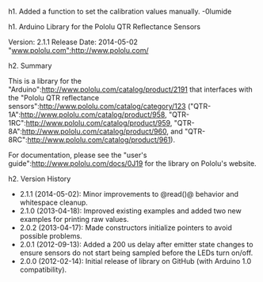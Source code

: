 h1. Added a function to set the calibration values manually. -0lumide

h1. Arduino Library for the Pololu QTR Reflectance Sensors

Version: 2.1.1
Release Date: 2014-05-02
"www.pololu.com":http://www.pololu.com/

h2. Summary

This is a library for the "Arduino":http://www.pololu.com/catalog/product/2191 that interfaces with the "Pololu QTR reflectance sensors":http://www.pololu.com/catalog/category/123 ("QTR-1A":http://www.pololu.com/catalog/product/958, "QTR-1RC":http://www.pololu.com/catalog/product/959, "QTR-8A":http://www.pololu.com/catalog/product/960, and "QTR-8RC":http://www.pololu.com/catalog/product/961).

For documentation, please see the "user's guide":http://www.pololu.com/docs/0J19 for the library on Pololu's website.

h2. Version History

* 2.1.1 (2014-05-02): Minor improvements to @read()@ behavior and whitespace cleanup.
* 2.1.0 (2013-04-18): Improved existing examples and added two new examples for printing raw values.
* 2.0.2 (2013-04-17): Made constructors initialize pointers to avoid possible problems.
* 2.0.1 (2012-09-13): Added a 200 us delay after emitter state changes to ensure sensors do not start being sampled before the LEDs turn on/off.
* 2.0.0 (2012-02-14): Initial release of library on GitHub (with Arduino 1.0 compatibility).

